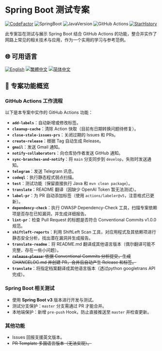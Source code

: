# Spring Boot 测试专案

[![CodeFactor](https://www.codefactor.io/repository/github/vancetang/demo/badge)](https://www.codefactor.io/repository/github/vancetang/demo) ![SpringBoot](https://img.shields.io/badge/dynamic/xml?url=https://raw.githubusercontent.com/vancetang/demo/master/pom.xml&query=//*[local-name()='parent']/*[local-name()='version']&label=Spring%20Boot&color=brightgreen) ![JavaVersion](https://img.shields.io/badge/dynamic/xml?url=https://raw.githubusercontent.com/vancetang/demo/master/pom.xml&query=//*[local-name()='properties']/*[local-name()='java.version']&label=Java&color=ED8B00&logo=openjdk&logoColor=white) ![GitHub Actions](https://img.shields.io/badge/GitHub%20Actions-Enabled-blue) [![StarHistory](https://img.shields.io/badge/Star%20History-Chart-orange)](https://star-history.com/#vancetang/demo&Date)

此专案旨在测试与展示 Spring Boot 结合 GitHub Actions 的功能，整合并实作了网路上常见的相关技术与应用，作为一个实用的学习与参考范例。


## 🌐 可用语言

[![English](https://img.shields.io/badge/English-Click-yellow)](README_en.md)
[![繁體中文](https://img.shields.io/badge/繁體中文-點擊查看-orange)](README.md)
[![简体中文](https://img.shields.io/badge/简体中文-点击查看-green)](README_zh-cn.md)


## 🚀 专案功能概览

### GitHub Actions 工作流程
以下是本专案中实作的 GitHub Actions 功能：
- **`add-labels`**：自动新增或修改标签。
- **`cleanup-cache`**：清除 Action 快取（目前有日期转换问题待修复）。
- **`close-stale-issues-prs`**：关闭过期的 Issues 和 PRs。
- **`create-release`**：根据 Tag 自动生成 Release。
- **`gmail`**：发送 Gmail 通知。
- **`notify-collaborators`**：向仓库协作者发送 GitHub 通知。
- **`sync-branches-and-notify`**：将 `main` 分支同步到 `develop`，失败时发送通知。
- **`telegram`**：发送 Telegram 讯息。
- **`codeql`**：执行静态程式弱点扫描。
- **`test`**：测试功能（保留直接执行 Java 和 `mvn clean package`）。
- **`translate`**：README 翻译（因缺少 OpenAI Token 暂无法测试）。
- **`label-pr`**：为 PR 自动添加标签（使用 `actions/labeler@v5`，注意格式已更新）。
- **`dependency-check`**：执行 OWASP Dependency-Check 工具，扫描专案依赖项是否存在已知漏洞，并生成详细报告。
- **`lint-pr`**：检查 Pull Request 的标题是否符合 Conventional Commits v1.0.0 规范。
- **`shiftleft-reports`**：利用 ShiftLeft Scan 工具，对应用程式及其依赖项进行静态安全分析，找出潜在漏洞并生成报告。
- **`translate-readme`**：将 README.md 翻译成其他语言版本（偶尔翻译可能不完整，存在一些小问题）。
- ~~**`release-please`**: 依据 Conventional Commits 分析提交，生成 CHANGELOG.md 并创建 PR，合并后自动产生 Release 和标签。~~
- **`translate`**：将指定档案翻译成其他语言版本（透过python googletrans API完成）。


### Spring Boot 相关测试
- 使用 **Spring Boot v3** 版本进行开发与测试。
- 测试分支保护：`master` 分支需通过 PR 才能合并。
- 本地端保护：新增 `pre-push` Hook，防止直接推送至 `master` 并检查更新。


### 其他功能
- Issues 回报支援英文版本。
- ~~PR Template 多国语言版本（无法实现）。~~